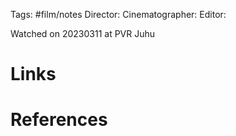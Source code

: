 Tags: #film/notes 
Director:
Cinematographer: 
Editor:


Watched on 20230311 at PVR Juhu



# Links

# References